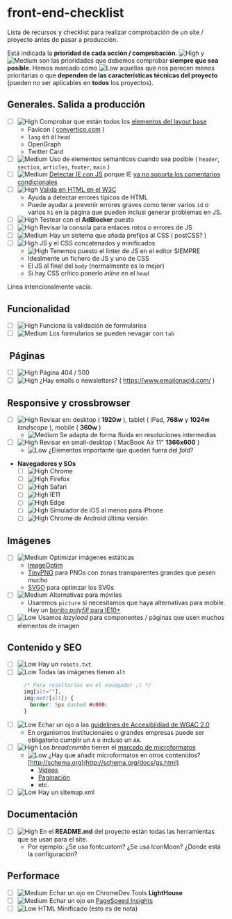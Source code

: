 # front-end-checklist

Lista de recursos y checklist para realizar comprobación de un site / proyecto antes de pasar a producción.

Está indicada la **prioridad de cada acción / comprobación**. ![High][high_img] y ![Medium][medium_img] son las prioridades que debemos comprobar **siempre que sea posible**. Hemos marcado como ![Low][low_img] aquellas que nos parecen menos prioritarias o que **dependen de las características técnicas del proyecto** (pueden no ser aplicables en **todos** los proyectos).

## Generales. Salida a producción

- [ ] ![High][high_img] Comprobar que están todos los [elementos del layout base](https://github.com/carloscabo/front-end-checklist/blob/master/resources/layout.html)
  - Favicon ( [convertico.com](http://convertico.com/) )
  - `lang` en el `head`
  - OpenGraph
  - Twitter Card
- [ ] ![Medium][medium_img] Uso de elementos semanticos cuando sea posible ( `header`, `section`, `articles`, `footer`, `main` )
- [ ] ![Medium][medium_img] [Detectar IE con JS](https://gist.github.com/carloscabo/1b92432965e141d03f27771b6212b98f) porque IE [ya no soporta los comentarios condicionales](https://msdn.microsoft.com/en-us/library/hh801214(v=vs.85).aspx)
- [ ] ![High][high_img] [Valida en HTML en el W3C](https://validator.w3.org/)
  - Ayuda a detectar errores típicos de HTML
  - Puede ayudar a prevenir errores graves como tener varios `id` o varios `h1` en la página que pueden inclusi generar problemas en JS.
- [ ] ![High][high_img] Testear con el **AdBlocker** puesto
- [ ] ![High][high_img] Revisar la consola para enlaces rotos o errores de JS
- [ ] ![Medium][medium_img] Hay un sistema que añada prefijos al CSS ( postCSS? )
- [ ] ![High][high_img] JS y el CSS concatenados y minificados
  - ![High][high_img] Tenemos puesto el linter de JS en el editor SIEMPRE
  - Idealmente un fichero de JS y uno de CSS
  - El JS al final del `body` (normalmente es lo mejor)
  - Si hay CSS crítico ponerlo _inline_ en el `head`

Línea intencionalmente vacía.

## Funcionalidad

  - [ ] ![High][high_img] Funciona la validación de formularios
  - [ ] ![Medium][medium_img] Los formularios se pueden nevagar con `tab`

## &nbsp;Páginas

  - [ ] ![High][high_img] Página 404 / 500
  - [ ] ![High][high_img] ¿Hay emails o newsletters? ( <https://www.emailonacid.com/> )

## Responsive y crossbrowser

- [ ] ![High][high_img] Revisar en: desktop ( **1920w** ), tablet ( iPad, **768w** y **1024w** _landscape_ ), mobile ( **360w** )
  - ![Medium][medium_img] Se adapta de forma fluida en resoluciones intermedias
- [ ] ![High][high_img] Revisar en small-desktop ( MacBook Air 11" **1366x600** )
  - ![Low][low_img] ¿Elementos importante que queden fuera del _fold_?
- **Navegadores y SOs**
  - [ ] ![High][high_img] Chrome
  - [ ] ![High][high_img] Firefox
  - [ ] ![High][high_img] Safari
  - [ ] ![High][high_img] IE11
  - [ ] ![High][high_img] Edge
  - [ ] ![High][high_img] Simulador de iOS al menos para iPhone
  - [ ] ![High][high_img] Chrome de Android última versión

## Imágenes

- [ ] ![Medium][medium_img] Optimizar imágenes estáticas
  - [ImageOptim](https://imageoptim.com/es.html)
  - [TinyPNG](https://tinypng.com/) para PNGs con zonas transparentes grandes que pesen mucho
  - [SVGO](https://github.com/svg/svgo) para optimzar los SVGs
- [ ] ![Medium][medium_img] Alternativas para móviles
  - Usaremos `picture` si necesitamos que haya alternativas para mobile. Hay un [bonito _polyfill_ para IE10+](http://scottjehl.github.io/picturefill/)
- [ ] ![Low][low_img] Usamos _lazyload_ para componentes / páginas que usen muchos elementos de imagen

## Contenido y SEO

- [ ] ![Low][low_img] Hay un `robots.txt`
- [ ] ![Low][low_img] Todas las imágenes tienen `alt`  
  ```css
    /* Para resaltarlas en el navegador ;) */
    img[alt=""],
    img:not([alt]) {
      border: 5px dashed #c000;
    }
  ```
- [ ] ![Low][low_img] Echar un ojo a las [guidelines de Accesibildiad de WGAC 2.0](https://www.w3.org/TR/2006/WD-WCAG20-20060427/appendixB.html)
  - En organismos institucionales o grandes empresas puede ser obligatorio cumplir un `A` o incluso un `AA`.
- [ ] ![High][high_img] Los _breadcrumbs_ tienen el [marcado de microformatos](https://developers.google.com/search/docs/data-types/breadcrumbs)
  - ![Low][low_img] ¿Hay que añadir microformatos en otros contenidos? [http://schema.org](http://schema.org/docs/gs.html)
    - [Videos](https://developers.google.com/webmasters/videosearch/schema)
    - [Paginación](http://schema.org/pagination)
    - etc.
- [ ] ![Low][low_img] Hay un sitemap.xml

## Documentación

  - [ ] ![High][high_img] En el **README.md** del proyecto están todas las herramientas que se usan para el site.
    - Por ejemplo: ¿Se usa fontcustom? ¿Se usa IconMoon? ¿Donde está la configuración?

## Performace

  - [ ] ![Medium][medium_img] Echar un ojo en ChromeDev Tools **LightHouse**
  - [ ] ![Medium][medium_img] Echar un ojo en [PageSpeed Insights](https://developers.google.com/speed/pagespeed/insights/)
  - [ ] ![Low][low_img] HTML Minificado (esto es de nota)

[low_img]: https://rawgit.com/carloscabo/front-end-checklist/master/resources/img/low.svg
[medium_img]: https://rawgit.com/carloscabo/front-end-checklist/master/resources/img/medium.svg
[high_img]: https://rawgit.com/carloscabo/front-end-checklist/master/resources/img/hight.svg
